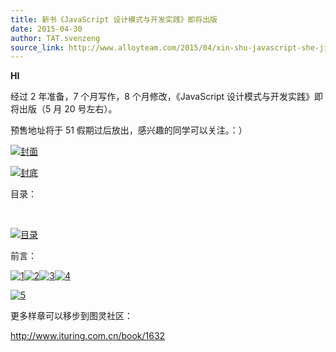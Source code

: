 ```yaml
---
title: 新书《JavaScript 设计模式与开发实践》即将出版
date: 2015-04-30
author: TAT.svenzeng
source_link: http://www.alloyteam.com/2015/04/xin-shu-javascript-she-ji-mo-shi-yu-kai-fa-shi-jian-ji-jiang-chu-ban/
---
```


<!-- {% raw %} - for jekyll -->

**HI**

经过 2 年准备，7 个月写作，8 个月修改，《JavaScript 设计模式与开发实践》即将出版（5 月 20 号左右）。

预售地址将于 51 假期过后放出，感兴趣的同学可以关注。：）

[![封面](http://www.alloyteam.com/wp-content/uploads/2015/04/111.png)](http://www.alloyteam.com/wp-content/uploads/2015/04/111.png)

[![封底](http://www.alloyteam.com/wp-content/uploads/2015/04/封底.jpg)](http://www.alloyteam.com/wp-content/uploads/2015/04/封底.jpg)

 目录：  

 

[![目录](http://www.alloyteam.com/wp-content/uploads/2015/04/目录.png)](http://www.alloyteam.com/wp-content/uploads/2015/04/目录.png)

前言：

[![1](http://www.alloyteam.com/wp-content/uploads/2015/04/1.jpg)](http://www.alloyteam.com/wp-content/uploads/2015/04/1.jpg)[![2](http://www.alloyteam.com/wp-content/uploads/2015/04/2.jpg)](http://www.alloyteam.com/wp-content/uploads/2015/04/2.jpg)[![3](http://www.alloyteam.com/wp-content/uploads/2015/04/3.jpg)](http://www.alloyteam.com/wp-content/uploads/2015/04/3.jpg)[![4](http://www.alloyteam.com/wp-content/uploads/2015/04/4.jpg)](http://www.alloyteam.com/wp-content/uploads/2015/04/4.jpg)

[![5](http://www.alloyteam.com/wp-content/uploads/2015/04/5.jpg)](http://www.alloyteam.com/wp-content/uploads/2015/04/5.jpg)

更多样章可以移步到图灵社区：

<http://www.ituring.com.cn/book/1632>


<!-- {% endraw %} - for jekyll -->